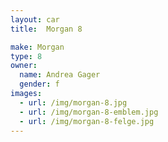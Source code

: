```yaml
---
layout: car
title:  Morgan 8

make: Morgan
type: 8
owner:
  name: Andrea Gager
  gender: f
images:
  - url: /img/morgan-8.jpg
  - url: /img/morgan-8-emblem.jpg
  - url: /img/morgan-8-felge.jpg
---
```

